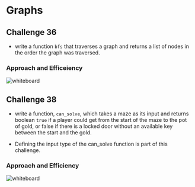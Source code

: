 # Graphs

## Challenge 36

- write a function `bfs` that traverses a graph and returns a list of nodes in the order the graph was traversed.

### Approach and Efficeiency

![whiteboard](/img/cc36.jpg)

## Challenge 38

- write a function, `can_solve`, which takes a maze as its input and returns boolean `true` if a player could get from the start of the maze to the pot of gold, or false if there is a locked door without an available key between the start and the gold.

- Defining the input type of the can_solve function is part of this challenge.

### Approach and Efficiency

![whiteboard](/img/cc38.jpg)
